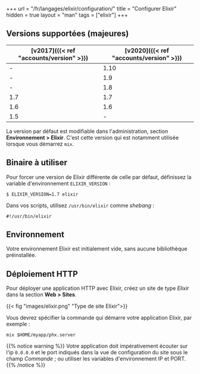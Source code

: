 +++
url = "/fr/langages/elixir/configuration/"
title = "Configurer Elixir"
hidden = true
layout = "man"
tags = ["elixir"]
+++

## Versions supportées (majeures)


| [v2017]({{< ref "accounts/version" >}}) | [v2020]({{< ref "accounts/version" >}}) |
| --------------------------------------- | --------------------------------------- |
| -                                       | 1.10                                    |
| -                                       | 1.9                                     |
| -                                       | 1.8                                     |
| 1.7                                     | 1.7                                     |
| 1.6                                     | 1.6                                     |
| 1.5                                     | -                                       |

La version par défaut est modifiable dans l'administration, section **Environnement > Elixir**. C'est cette version qui est notamment utilisée lorsque vous démarrez `mix`.

## Binaire à utiliser

Pour forcer une version de Elixir différente de celle par défaut, définissez la variable d'environnement `ELIXIR_VERSION` :

```
$ ELIXIR_VERSION=1.7 elixir
```

Dans vos scripts, utilisez `/usr/bin/elixir` comme *shebang* :

```
#!/usr/bin/elixir
```

## Environnement

Votre environnement Elixir est initialement vide, sans aucune bibliothèque préinstallée.

## Déploiement HTTP

Pour déployer une application HTTP avec Elixir, créez un site de type *Elixir* dans la section **Web > Sites**.

{{< fig "images/elixir.png" "Type de site Elixir">}}

Vous devrez spécifier la commande qui démarre votre application Elixir, par exemple :

```
mix $HOME/myapp/phx.server
```

{{% notice warning %}}
Votre application doit impérativement écouter sur l'ip `0.0.0.0` et le port indiqués dans la vue de configuration du site sous le champ *Commande* ; ou utiliser les variables d'environnement IP et PORT.
{{% /notice %}}
